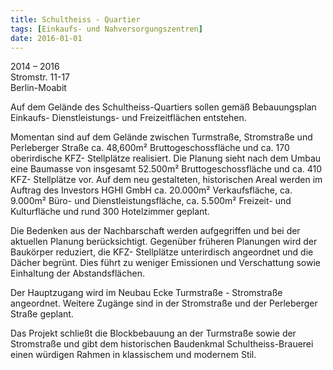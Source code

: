 ```yaml
---
title: Schultheiss - Quartier
tags: [Einkaufs- und Nahversorgungszentren]
date: 2016-01-01
---
```

2014 – 2016<br/>
Stromstr. 11-17<br/>
Berlin-Moabit

Auf dem Gelände des Schultheiss-Quartiers sollen gemäß Bebauungsplan Einkaufs- Dienstleistungs- und Freizeitflächen entstehen.

Momentan sind auf dem Gelände zwischen Turmstraße, Stromstraße und Perleberger Straße ca. 48,600m² Bruttogeschossfläche und
ca. 170 oberirdische KFZ- Stellplätze realisiert. Die Planung sieht nach dem Umbau eine Baumasse von insgesamt 52.500m² Bruttogeschossfläche und ca. 410 KFZ- Stellplätze vor. Auf dem neu gestalteten, historischen Areal werden im Auftrag des Investors HGHI GmbH ca. 20.000m² Verkaufsfläche, ca. 9.000m² Büro- und Dienstleistungsfläche, ca. 5.500m² Freizeit- und Kulturfläche und rund 300 Hotelzimmer geplant.

Die Bedenken aus der Nachbarschaft werden aufgegriffen und bei der aktuellen Planung berücksichtigt. Gegenüber früheren 
Planungen wird der Baukörper reduziert, die KFZ- Stellplätze unterirdisch angeordnet und die Dächer begrünt. Dies führt zu
weniger Emissionen und Verschattung sowie Einhaltung der Abstandsflächen.

Der Hauptzugang wird im Neubau Ecke Turmstraße - Stromstraße angeordnet. Weitere Zugänge sind in der Stromstraße und der
Perleberger Straße geplant.

Das Projekt schließt die Blockbebauung an der Turmstraße sowie der Stromstraße und gibt dem historischen Baudenkmal
Schultheiss-Brauerei einen würdigen Rahmen in klassischem und modernem Stil.

